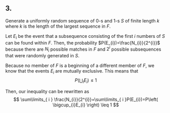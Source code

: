 ## 3.
Generate a uniformly random sequence of 0-s and 1-s $S$ of finite length $k$ where $k$ is the length of the largest sequence in $F$.

Let $E_{i}$ be the event that a subsequence consisting of the first $i$ numbers of $S$ can be found within $F$. Then, the probability $P(E_{i})=\frac{N_{i}}{2^{i}}$ because there are $N_{i}$ possible matches in $F$ and $2^{i}$ possible subsequences that were randomly generated in $S$.

Because no member of $F$ is a beginning of a different member of $F$, we know that the events $E_{i}$ are mutually exclusive. This means that
$$
P\left( \bigcup_{i}E_{i} \right)\leq 1 
$$

Then, our inequality can be rewritten as
$$
\sum\limits_{ i } \frac{N_{i}}{2^{i}}=\sum\limits_{ i }P(E_{i})=P\left( \bigcup_{i}E_{i} \right) \leq 1  
$$
